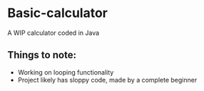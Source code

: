 # Basic-calculator
A WIP calculator coded in Java


## Things to note:
- Working on looping functionality
- Project likely has sloppy code, made by a complete beginner
